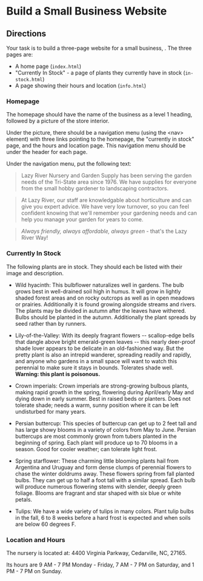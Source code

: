 # Build a Small Business Website

## Directions

Your task is to build a three-page website for a small business, . The three pages are:

- A home page (`index.html`)
- "Currently In Stock" - a page of plants they currently have in stock (`in-stock.html`)
- A page showing their hours and location (`info.html`)

### Homepage

The homepage should have the name of the business as a level 1 heading, followed by a picture of the store interior.

Under the picture, there should be a navigation menu (using the &lt;nav&gt; element) with three links pointing to the homepage, the "currently in stock" page, and the hours and location page. This navigation menu should be under the header for each page.

Under the navigation menu, put the following text:

> Lazy River Nursery and Garden Supply has been serving the garden needs of the Tri-State area since 1976. We have supplies for everyone from the small hobby gardener to landscaping contractors.

> At Lazy River, our staff are knowledgable about horticulture and can give you expert advice. We have very low turnover, so you can feel confident knowing that we'll remember your gardening needs and can help you manage your garden for years to come.

> _Always friendly, always affordable, always green_ - that's the Lazy River Way!

### Currently In Stock

The following plants are in stock. They should each be listed with their image and description.

- Wild hyacinth: This bulbflower naturalizes well in gardens. The bulb grows best in well-drained soil high in humus. It will grow in lightly shaded forest areas and on rocky outcrops as well as in open meadows or prairies. Additionally it is found growing alongside streams and rivers. The plants may be divided in autumn after the leaves have withered. Bulbs should be planted in the autumn. Additionally the plant spreads by seed rather than by runners.

- Lily-of-the-Valley: With its deeply fragrant flowers -- scallop-edge bells that dangle above bright emerald-green leaves -- this nearly deer-proof shade lover appears to be delicate in an old-fashioned way. But the pretty plant is also an intrepid wanderer, spreading readily and rapidly, and anyone who gardens in a small space will want to watch this perennial to make sure it stays in bounds. Tolerates shade well. **Warning: this plant is poisonous.**

- Crown imperials: Crown imperials are strong-growing bulbous plants, making rapid growth in the spring, flowering during April/early May and dying down in early summer. Best in raised beds or planters. Does not tolerate shade; needs a warm, sunny position where it can be left undisturbed for many years.

- Persian buttercup: This species of buttercup can get up to 2 feet tall and has large showy blooms in a variety of colors from May to June. Persian buttercups are most commonly grown from tubers planted in the beginning of spring. Each plant will produce up to 70 blooms in a season. Good for cooler weather; can tolerate light frost.

- Spring starflower: These charming little blooming plants hail from Argentina and Uruguay and form dense clumps of perennial flowers to chase the winter doldrums away. These flowers spring from fall planted bulbs. They can get up to half a foot tall with a similar spread. Each bulb will produce numerous flowering stems with slender, deeply green foliage. Blooms are fragrant and star shaped with six blue or white petals.

- Tulips: We have a wide variety of tulips in many colors. Plant tulip bulbs in the fall, 6 to 8 weeks before a hard frost is expected and when soils are below 60 degrees F.

### Location and Hours

The nursery is located at: 4400 Virginia Parkway, Cedarville, NC, 27165.

Its hours are 9 AM - 7 PM Monday - Friday, 7 AM - 7 PM on Saturday, and 1 PM - 7 PM on Sunday.
